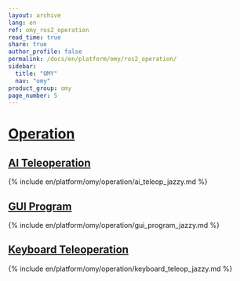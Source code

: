 ```yaml
---
layout: archive
lang: en
ref: omy_ros2_operation
read_time: true
share: true
author_profile: false
permalink: /docs/en/platform/omy/ros2_operation/
sidebar:
  title: "OMY"
  nav: "omy"
product_group: omy
page_number: 5
---
```


<style>body {counter-reset: h1 3 !important;}</style>


# [Operation](#operation)

## [AI Teleoperation](#ai-teleoperation)
<section data-id="{{ page.tab_title1 }}" class="tab_contents">
{% include en/platform/omy/operation/ai_teleop_jazzy.md %}
</section>

## [GUI Program](#gui-program)
<section data-id="{{ page.tab_title1 }}" class="tab_contents">
{% include en/platform/omy/operation/gui_program_jazzy.md %}
</section>

## [Keyboard Teleoperation](#keyboard-teleoperation)
<section data-id="{{ page.tab_title1 }}" class="tab_contents">
{% include en/platform/omy/operation/keyboard_teleop_jazzy.md %}
</section>